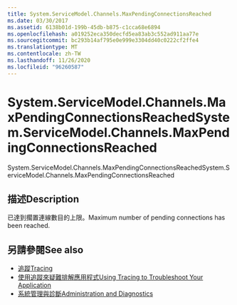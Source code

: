 ```yaml
---
title: System.ServiceModel.Channels.MaxPendingConnectionsReached
ms.date: 03/30/2017
ms.assetid: 6138b01d-199b-45db-b875-c1cca68e6894
ms.openlocfilehash: a019252eca350decfd5ea83ab3c552ad911aa77e
ms.sourcegitcommit: bc293b14af795e0e999e3304dd40c0222cf2ffe4
ms.translationtype: MT
ms.contentlocale: zh-TW
ms.lasthandoff: 11/26/2020
ms.locfileid: "96260587"
---
```

# <a name="systemservicemodelchannelsmaxpendingconnectionsreached"></a><span data-ttu-id="cdc0d-102">System.ServiceModel.Channels.MaxPendingConnectionsReached</span><span class="sxs-lookup"><span data-stu-id="cdc0d-102">System.ServiceModel.Channels.MaxPendingConnectionsReached</span></span>

<span data-ttu-id="cdc0d-103">System.ServiceModel.Channels.MaxPendingConnectionsReached</span><span class="sxs-lookup"><span data-stu-id="cdc0d-103">System.ServiceModel.Channels.MaxPendingConnectionsReached</span></span>  
  
## <a name="description"></a><span data-ttu-id="cdc0d-104">描述</span><span class="sxs-lookup"><span data-stu-id="cdc0d-104">Description</span></span>  

 <span data-ttu-id="cdc0d-105">已達到擱置連線數目的上限。</span><span class="sxs-lookup"><span data-stu-id="cdc0d-105">Maximum number of pending connections has been reached.</span></span>  
  
## <a name="see-also"></a><span data-ttu-id="cdc0d-106">另請參閱</span><span class="sxs-lookup"><span data-stu-id="cdc0d-106">See also</span></span>

- [<span data-ttu-id="cdc0d-107">追蹤</span><span class="sxs-lookup"><span data-stu-id="cdc0d-107">Tracing</span></span>](index.md)
- [<span data-ttu-id="cdc0d-108">使用追蹤來疑難排解應用程式</span><span class="sxs-lookup"><span data-stu-id="cdc0d-108">Using Tracing to Troubleshoot Your Application</span></span>](using-tracing-to-troubleshoot-your-application.md)
- [<span data-ttu-id="cdc0d-109">系統管理與診斷</span><span class="sxs-lookup"><span data-stu-id="cdc0d-109">Administration and Diagnostics</span></span>](../index.md)
